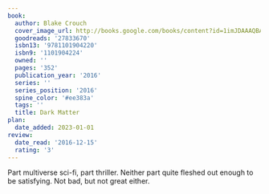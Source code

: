```yaml
---
book:
  author: Blake Crouch
  cover_image_url: http://books.google.com/books/content?id=1imJDAAAQBAJ&printsec=frontcover&img=1&zoom=1&edge=curl&source=gbs_api
  goodreads: '27833670'
  isbn13: '9781101904220'
  isbn9: '1101904224'
  owned: ''
  pages: '352'
  publication_year: '2016'
  series: ''
  series_position: '2016'
  spine_color: '#ee383a'
  tags: ''
  title: Dark Matter
plan:
  date_added: 2023-01-01
review:
  date_read: '2016-12-15'
  rating: '3'
---
```


Part multiverse sci-fi, part thriller. Neither part quite fleshed out enough to be satisfying. Not bad, but not great either.
